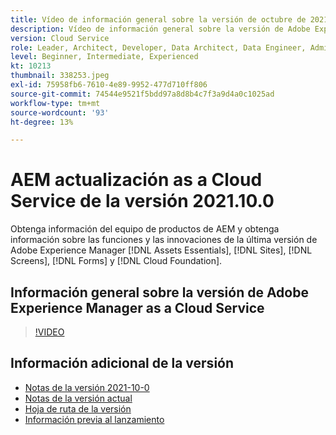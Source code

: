 ```yaml
---
title: Vídeo de información general sobre la versión de octubre de 2021
description: Vídeo de información general sobre la versión de Adobe Experience Manager as a Cloud Service 2021.10.0.
version: Cloud Service
role: Leader, Architect, Developer, Data Architect, Data Engineer, Admin, User
level: Beginner, Intermediate, Experienced
kt: 10213
thumbnail: 338253.jpeg
exl-id: 75958fb6-7610-4e89-9952-477d710ff806
source-git-commit: 74544e9521f5bdd97a8d8b4c7f3a9d4a0c1025ad
workflow-type: tm+mt
source-wordcount: '93'
ht-degree: 13%

---
```


# AEM actualización as a Cloud Service de la versión 2021.10.0

Obtenga información del equipo de productos de AEM y obtenga información sobre las funciones y las innovaciones de la última versión de Adobe Experience Manager [!DNL Assets Essentials], [!DNL Sites], [!DNL Screens], [!DNL Forms] y [!DNL Cloud Foundation].

## Información general sobre la versión de Adobe Experience Manager as a Cloud Service

>[!VIDEO](https://video.tv.adobe.com/v/338253/?quality=12&learn=on)


## Información adicional de la versión

* [Notas de la versión 2021-10-0](https://experienceleague.adobe.com/docs/experience-manager-cloud-service/content/release-notes/release-notes/2021/release-notes-2021-10-0.html)
* [Notas de la versión actual](https://experienceleague.adobe.com/docs/experience-manager-cloud-service/content/release-notes/home.html)
* [Hoja de ruta de la versión](https://experienceleague.adobe.com/docs/experience-manager-release-information/aem-release-updates/update-releases-roadmap.html?lang=es)
* [Información previa al lanzamiento](https://experienceleague.adobe.com/docs/experience-manager-cloud-service/content/release-notes/prerelease.html?lang=es)
